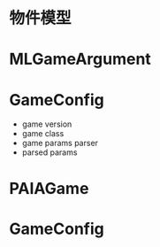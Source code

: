 # 物件模型

# MLGameArgument

# GameConfig
- game version
- game class
- game params parser
- parsed params

# PAIAGame

# GameConfig

